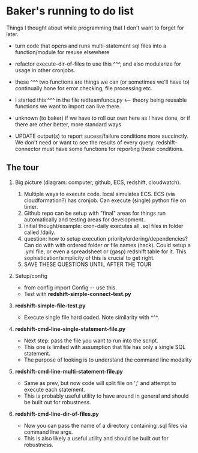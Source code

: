 # Baker's running to do list

Things I thought about while programming that I don't want to forget for later.

* turn code that opens and runs multi-statement sql files into a function/module for resuse elsewhere
* refactor execute-dir-of-files to use this ^^^, and also modularize for usage in other cronjobs.
* these ^^^ two functions are things we can (or sometimes we'll have to) continually hone for error checking, file processing etc.
* I started this ^^^ in the file redteamfuncs.py <-- theory being reusable functions we want to import can live there.



* unknown (to baker) if we have to roll our own here as I have done, or if there are other better, more standard ways
* UPDATE output(s) to report sucess/failure conditions more succinctly.  We don't need or want to see the results of every query.  redshift-connector must have some functions for reporting these conditions.


## The tour

1. Big picture (diagram: computer, github, ECS, redshift, cloudwatch).  
	1. Multiple ways to execute code. local simulates ECS. ECS (via cloudformation?) has cronjob.  Can execute (single) python file on timer.  
	2. Github repo can be setup with "final" areas for things run automatically and testing areas for development.  
	3. initial thought/example: cron-daily executes all .sql files in folder called /daily.  
	4. question: how to setup execution priority/ordering/dependencies?  Can do with with ordered folder or file names (hack).  Could setup a .yml file, or even a spreadsheet or (gasp) redshift table for it.  This sophistication/simplicity of this is crucial to get right.
	5. SAVE THESE QUESTIONS UNTIL AFTER THE TOUR

2. Setup/config
	* from config import Config -- use this. 
	* Test with **redshift-simple-connect-test.py**

3. **redshift-simple-file-test.py**
	* Execute single file hard coded.  Note similarity with ^^^.

4. **redshift-cmd-line-single-statement-file.py**
	* Next step: pass the file you want to run into the script.
	* This one is limited with assumption that file has only a single SQL statement.
	* The purpose of looking is to understand the command line modality

5. **redshift-cmd-line-multi-statement-file.py**
	* Same as prev, but now code will split file on ';' and attempt to execute each statement.
	* This is probably useful utility to have around in general and should be built out for robustness.

6. **redshift-cmd-line-dir-of-files.py**
	* Now you can pass the name of a directory containing .sql files via command line args.
	* This is also likely a useful utility and should be built out for robustness.


